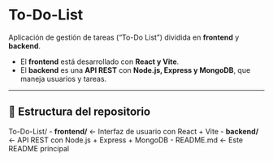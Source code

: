 # To-Do-List

Aplicación de gestión de tareas (“To-Do List”) dividida en **frontend** y **backend**.

- El **frontend** está desarrollado con **React y Vite**.  
- El **backend** es una **API REST** con **Node.js, Express y MongoDB**, que maneja usuarios y tareas.

---

## 📂 Estructura del repositorio

To-Do-List/
    - **frontend/** ← Interfaz de usuario con React + Vite
    - **backend/** ← API REST con Node.js + Express + MongoDB
    - README.md ← Este README principal
